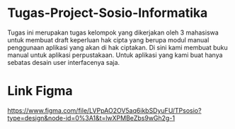 # Tugas-Project-Sosio-Informatika
Tugas ini merupakan tugas kelompok yang dikerjakan oleh 3 mahasiswa untuk 
membuat draft keperluan hak cipta yang berupa modul manual penggunaan aplikasi yang 
akan di hak ciptakan. Di sini kami membuat buku manual untuk aplikasi perpustakaan. Untuk 
aplikasi yang kami buat hanya sebatas desain user interfacenya saja.

# Link Figma
https://www.figma.com/file/LVPpAO2OV5aq6ikbSDyuFU/TPsosio?type=design&node-id=0%3A1&t=lwXPMBeZbs9wGh2g-1
